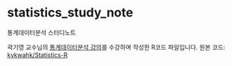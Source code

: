 # statistics_study_note
통계데이터분석 스터디노트

곽기영 교수님의 [통계데이터분석 강의](https://www.youtube.com/playlist?list=PLY0OaF78qqGAxKX91WuRigHpwBU0C2SB_)를 수강하며 작성한 R코드 파일입니다.
원본 코드: [kykwahk/Statistics-R](https://github.com/kykwahk/Statistics-R)
